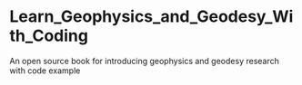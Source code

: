 # Learn_Geophysics_and_Geodesy_With_Coding
An open source book for introducing geophysics and geodesy research with code example

